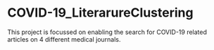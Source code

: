 # COVID-19_LiterarureClustering
 This project is focussed on enabling the search for COVID-19 related articles on 4 different medical journals.  
